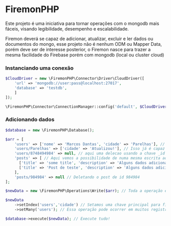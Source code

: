 # FiremonPHP
Este projeto é uma iniciativa para tornar operações com o mongodb mais fáceis, visando legibilidade, desempenho e escalabilidade.

Firemon deverá se capaz de adicionar, atualizar, excluir e ler dados ou documentos do mongo, esse projeto não é nenhum ODM ou Mapper Data,
porém deve ser de interesse posterior, o Firemon nasce para trazer a mesma facilidade do Firebase porém com mongodb (local ou cluster cloud)


### Instanciando uma conexão
```php
$CloudDriver = new \FiremonPHP\Connector\Driver\CloudDriver([
    'url' => 'mongodb://user:pass@localhost:27017',
    'database' => 'testdb',
    ]
]);

\FiremonPHP\Connector\ConnectionManager::config('default', $CloudDriver);
```

### Adicionando dados

```php
$database = new \FiremonPHP\Database();

$arr = [
    'users' => ['nome' => 'Marcos Dantas', 'cidade' => 'Parelhas'], // isso já é capaz de adicionar dados a partir de um namespace
    'users/Parelhas' => ['cidade' => 'Atualizou!'], // Isso já é capaz de atualizar todas ou uma única chave definida abaixo,
    'users/8748494984' => null, // aqui uma delecao usando a chave _id do mongo principal.
    'posts' => [ // Aqui vemos a possibilidade de numa mesma escrita adicionarmos um ou muitos documentos a outras coleções.
      ['title' => 'some title', 'description' => 'Alguns dados adicionais'],
      ['title' => 'Post de teste', 'description' => 'Alguns dados adicionais']
    ],
    'posts/984984' => null // Deletando o post de id 984984
];

$newData = new \FiremonPHP\Operations\Write($arr); // Toda a operação é executada!

$newData
    ->setIndex('users','cidade') // Setamos uma chave principal para filtro de registro no uso da deleção ou atualização
    ->setMany('users'); // Essa operação pode ocorrer em muitos registros!

$database->execute($newData); // Execute tudo!
```

